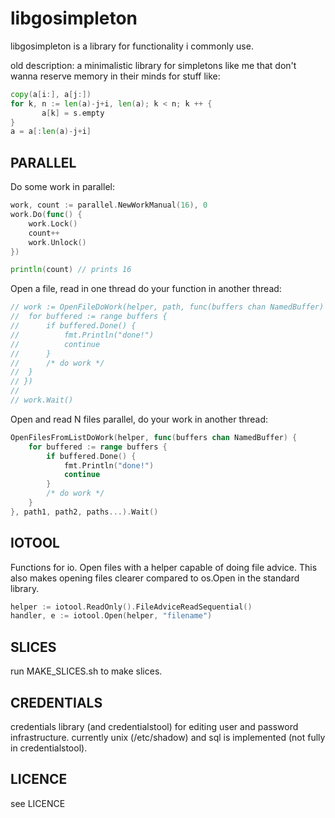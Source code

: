 libgosimpleton
==============

libgosimpleton is a library for functionality i commonly use.

old description: a minimalistic library for simpletons like me that don't
wanna reserve memory in their minds for stuff like:

```go
copy(a[i:], a[j:])
for k, n := len(a)-j+i, len(a); k < n; k ++ {
       a[k] = s.empty
}
a = a[:len(a)-j+i]
```

PARALLEL
--------
Do some work in parallel:

```go
work, count := parallel.NewWorkManual(16), 0
work.Do(func() {
	work.Lock()
	count++
	work.Unlock()
})

println(count) // prints 16
```

Open a file, read in one thread do your function in another thread:
```go
// work := OpenFileDoWork(helper, path, func(buffers chan NamedBuffer) {
// 	for buffered := range buffers {
//		if buffered.Done() {
//			fmt.Println("done!")
//			continue
//		}
// 		/* do work */
// 	}
// })
//
// work.Wait()
```
Open and read N files parallel, do your work in another thread:

```go
OpenFilesFromListDoWork(helper, func(buffers chan NamedBuffer) {
 	for buffered := range buffers {
		if buffered.Done() {
			fmt.Println("done!")
			continue
		}
 		/* do work */
 	}
}, path1, path2, paths...).Wait()
```

IOTOOL
------
Functions for io. Open files with a helper capable of doing file advice. This also makes opening files clearer compared to os.Open in the standard library.

```go
helper := iotool.ReadOnly().FileAdviceReadSequential()
handler, e := iotool.Open(helper, "filename")
```

SLICES
------
run MAKE_SLICES.sh to make slices.


CREDENTIALS
-----------
credentials library (and credentialstool) for editing user and password infrastructure. currently unix (/etc/shadow) and sql is implemented (not fully in credentialstool).


LICENCE
-------
see LICENCE
